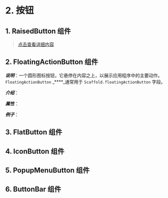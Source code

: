 # 2. 按钮

## 1. RaisedButton 组件

> [点击查看详细内容](../../ji-chu-zu-jian/ji-chu-zu-jian.md#7-raisedbutton-zu-jian)

## 2. FloatingActionButton 组件

_**说明**_：一个圆形图标按钮，它悬停在内容之上，以展示应用程序中的主要动作。`FloatingActionButton` _****_通常用于 `Scaffold.floatingActionButton` 字段。

_**介绍**_：

_**属性**_：

_**例子**_：

## 3. FlatButton 组件

## 4. IconButton 组件

## 5. PopupMenuButton 组件

## 6. ButtonBar 组件

